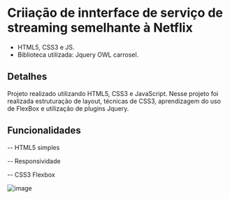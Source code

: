 # Criiação de innterface de serviço de streaming semelhante à Netflix

- HTML5, CSS3 e JS.
- Biblioteca utilizada: Jquery OWL carrosel.

## Detalhes

Projeto realizado utilizando HTML5, CSS3 e JavaScript. Nesse projeto foi realizada estruturação de layout, técnicas de CSS3, aprendizagem do uso de FlexBox e utilização de plugins Jquery.

## Funcionalidades

-- HTML5 simples

-- Responsividade

-- CSS3 Flexbox


![image](https://user-images.githubusercontent.com/29673433/180571850-c5e385ec-bd43-4be7-9661-addab3cbc627.png)


